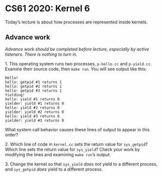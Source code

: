 CS61 2020: Kernel 6
===================

Today’s lecture is about how processes are represented inside kernels.

Advance work
------------

*Advance work should be completed before lecture, especially by active
listeners. There is nothing to turn in.*

1\. This operating system runs two processes, `p-hello.cc` and `p-yield.cc`.
Examine their source code, then `make run`. You will see output like this:

```
Hello!                                
hello: getpid #1 returns 1            
hello: getpid #2 returns 1            
hello: getpid #3 returns 1            
Yielding!                             
hello: yield #1 returns 0             
yielder: yield #1 returns 0           
hello: yield #2 returns 0             
yielder: yield #2 returns 0           
hello: yield #3 returns 0             
yielder: yield #3 returns 0           
```

What system call behavior causes these lines of output to appear in this
order?

2\. Which line of code in `kernel.cc` sets the return value for `sys_getpid`?
Which line sets the return value for `sys_yield`? Check your work by modifying
the lines and examining `make run`’s output.

3\. Change the kernel so that `sys_yield` *does not* yield to a different
process, and `sys_getpid` *does* yield to a different process.
